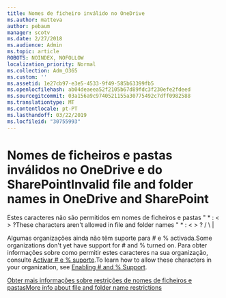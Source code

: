 ```yaml
---
title: Nomes de ficheiro inválido no OneDrive
ms.author: matteva
author: pebaum
manager: scotv
ms.date: 2/27/2018
ms.audience: Admin
ms.topic: article
ROBOTS: NOINDEX, NOFOLLOW
localization_priority: Normal
ms.collection: Adm_O365
ms.custom: ''
ms.assetid: 1e27cb97-e3e5-4533-9f49-585b63399fb5
ms.openlocfilehash: ab04deaeea52f2105b67d89fdc3f230efe2fdeed
ms.sourcegitcommit: 03a156a9c9740521155a30775492c7dff0982588
ms.translationtype: MT
ms.contentlocale: pt-PT
ms.lasthandoff: 03/22/2019
ms.locfileid: "30755993"
---
```

# <a name="invalid-file-and-folder-names-in-onedrive-and-sharepoint"></a><span data-ttu-id="08994-102">Nomes de ficheiros e pastas inválidos no OneDrive e do SharePoint</span><span class="sxs-lookup"><span data-stu-id="08994-102">Invalid file and folder names in OneDrive and SharePoint</span></span>

<span data-ttu-id="08994-103">Estes caracteres não são permitidos em nomes de ficheiros e pastas " \* : \< \> ?</span><span class="sxs-lookup"><span data-stu-id="08994-103">These characters aren't allowed in file and folder names " \* : \< \> ?</span></span> <span data-ttu-id="08994-104">/ \ |</span><span class="sxs-lookup"><span data-stu-id="08994-104"></span></span> 
  
<span data-ttu-id="08994-105">Algumas organizações ainda não têm suporte para # e % activada.</span><span class="sxs-lookup"><span data-stu-id="08994-105">Some organizations don't yet have support for # and % turned on.</span></span> <span data-ttu-id="08994-106">Para obter informações sobre como permitir estes caracteres na sua organização, consulte [Activar # e % suporte](https://go.microsoft.com/fwlink/?linkid=862611).</span><span class="sxs-lookup"><span data-stu-id="08994-106">To learn how to allow these characters in your organization, see [Enabling # and % Support](https://go.microsoft.com/fwlink/?linkid=862611).</span></span> 
  
[<span data-ttu-id="08994-107">Obter mais informações sobre restrições de nomes de ficheiros e pastas</span><span class="sxs-lookup"><span data-stu-id="08994-107">More info about file and folder name restrictions</span></span>](https://go.microsoft.com/fwlink/?linkid=866430)
  

